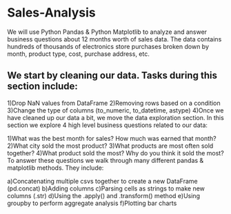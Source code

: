 # Sales-Analysis
We will use Python Pandas & Python Matplotlib to analyze and answer business questions about 12 months worth of sales data. The data contains hundreds of thousands of electronics store purchases broken down by month, product type, cost, purchase address, etc.

## We start by cleaning our data. Tasks during this section include:

1)Drop NaN values from DataFrame
2)Removing rows based on a condition
3)Change the type of columns (to_numeric, to_datetime, astype)
4)Once we have cleaned up our data a bit, we move the data exploration section. In this section we explore 4 high level business questions related to our data:

1)What was the best month for sales? How much was earned that month?
2)What city sold the most product?
3)What products are most often sold together?
4)What product sold the most? Why do you think it sold the most?
To answer these questions we walk through many different pandas & matplotlib methods. They include:

a)Concatenating multiple csvs together to create a new DataFrame (pd.concat)
b)Adding columns
c)Parsing cells as strings to make new columns (.str)
d)Using the .apply() and .transform() method
e)Using groupby to perform aggregate analysis
f)Plotting bar charts
